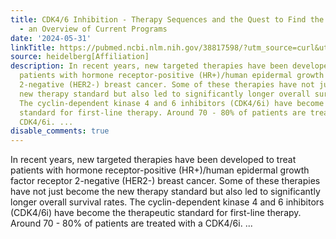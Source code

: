 ```yaml
---
title: CDK4/6 Inhibition - Therapy Sequences and the Quest to Find the Best Biomarkers
  - an Overview of Current Programs
date: '2024-05-31'
linkTitle: https://pubmed.ncbi.nlm.nih.gov/38817598/?utm_source=curl&utm_medium=rss&utm_campaign=pubmed-2&utm_content=1FakS-2QOkCT8HsMOQP1bCRQ4YzyumYOmxmF0moLsQ3dFB1E9V&fc=20220326224207&ff=20240601181254&v=2.18.0.post9+e462414
source: heidelberg[Affiliation]
description: In recent years, new targeted therapies have been developed to treat
  patients with hormone receptor-positive (HR+)/human epidermal growth factor receptor
  2-negative (HER2-) breast cancer. Some of these therapies have not just become the
  new therapy standard but also led to significantly longer overall survival rates.
  The cyclin-dependent kinase 4 and 6 inhibitors (CDK4/6i) have become the therapeutic
  standard for first-line therapy. Around 70 - 80% of patients are treated with a
  CDK4/6i. ...
disable_comments: true
---
```

In recent years, new targeted therapies have been developed to treat patients with hormone receptor-positive (HR+)/human epidermal growth factor receptor 2-negative (HER2-) breast cancer. Some of these therapies have not just become the new therapy standard but also led to significantly longer overall survival rates. The cyclin-dependent kinase 4 and 6 inhibitors (CDK4/6i) have become the therapeutic standard for first-line therapy. Around 70 - 80% of patients are treated with a CDK4/6i. ...